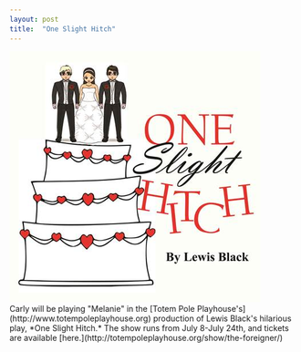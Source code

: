 ```yaml
---
layout: post
title:  "One Slight Hitch"
---
```

<img src='/images/posts/one-slight-hitch-logo.jpg' alt='One Slight Hitch logo' class="medium">
<br/>
Carly will be playing "Melanie" in the [Totem Pole Playhouse's](http://www.totempoleplayhouse.org) production of Lewis Black's hilarious play, *One Slight Hitch.*  The show runs from July 8-July 24th, and tickets are available [here.](http://totempoleplayhouse.org/show/the-foreigner/)
